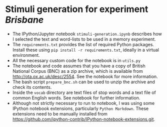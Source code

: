 Stimuli generation for experiment *Brisbane*
============================================

-   The IPython/Jupyter notebook `stimuli-generation.ipynb`
    describes how I selected the text and word-lists to be used in a
    memory experiment.
-   The `requirements.txt` provides the list of required
    Python packages. Install these using `pip install -r requirements.txt`, ideally in a virtual environment.
-   All the necessary custom code for the notebook is in
    `utils.py`
-   The notebook and code assumes that you have a copy of British
    National Corpus (BNC) as a zip archive, which is available from
    <http://ota.ox.ac.uk/desc/2554>. See the notebook for more
    information.
-   The bash script `prepare_bnc.sh` can be used to unzip
    the archive and check its contents.
-   Inside the `vocab` directory are text files of stop
    words and a text file of common English words. See notebook for
    further information.
-   Although not strictly necessary to run to notebook, I was using some
    IPython notebook extensions, particularly `Python
    Markdown`. These extensions need to be manually
    installed from
    <https://github.com/ipython-contrib/IPython-notebook-extensions.git>.
